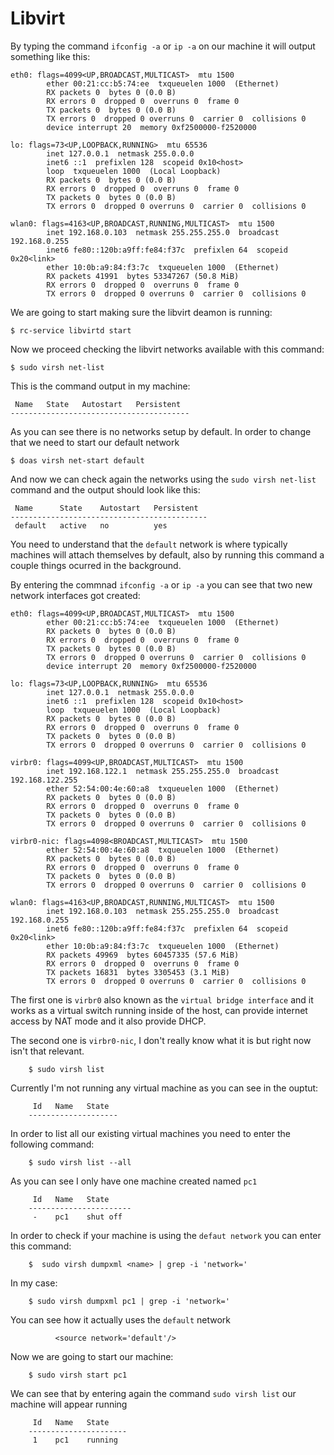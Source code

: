 # Libvirt

By typing the command `ifconfig -a` or `ip -a` on our machine it will output something like this:

    eth0: flags=4099<UP,BROADCAST,MULTICAST>  mtu 1500
            ether 00:21:cc:b5:74:ee  txqueuelen 1000  (Ethernet)
            RX packets 0  bytes 0 (0.0 B)
            RX errors 0  dropped 0  overruns 0  frame 0
            TX packets 0  bytes 0 (0.0 B)
            TX errors 0  dropped 0 overruns 0  carrier 0  collisions 0
            device interrupt 20  memory 0xf2500000-f2520000

    lo: flags=73<UP,LOOPBACK,RUNNING>  mtu 65536
            inet 127.0.0.1  netmask 255.0.0.0
            inet6 ::1  prefixlen 128  scopeid 0x10<host>
            loop  txqueuelen 1000  (Local Loopback)
            RX packets 0  bytes 0 (0.0 B)
            RX errors 0  dropped 0  overruns 0  frame 0
            TX packets 0  bytes 0 (0.0 B)
            TX errors 0  dropped 0 overruns 0  carrier 0  collisions 0

    wlan0: flags=4163<UP,BROADCAST,RUNNING,MULTICAST>  mtu 1500
            inet 192.168.0.103  netmask 255.255.255.0  broadcast 192.168.0.255
            inet6 fe80::120b:a9ff:fe84:f37c  prefixlen 64  scopeid 0x20<link>
            ether 10:0b:a9:84:f3:7c  txqueuelen 1000  (Ethernet)
            RX packets 41991  bytes 53347267 (50.8 MiB)
            RX errors 0  dropped 0  overruns 0  frame 0
            TX errors 0  dropped 0 overruns 0  carrier 0  collisions 0  

We are going to start making sure the libvirt deamon is running:

    $ rc-service libvirtd start
    

Now we proceed checking the libvirt networks available with this command:

    $ sudo virsh net-list

This is the command output in my machine:

     Name   State   Autostart   Persistent
    ----------------------------------------
     

As you can see there is no networks setup by default. In order to change that we need to start our default network

    $ doas virsh net-start default

And now we can check again the networks using the `sudo virsh net-list` command and the output should look like this:

     Name      State    Autostart   Persistent
    --------------------------------------------
     default   active   no          yes

You need to understand that the `default` network is where typically machines will attach themselves by default, also by running this command a couple things ocurred in the background.

By entering the commnad `ifconfig -a` or `ip -a` you can see that two new network interfaces got created:

    eth0: flags=4099<UP,BROADCAST,MULTICAST>  mtu 1500
            ether 00:21:cc:b5:74:ee  txqueuelen 1000  (Ethernet)
            RX packets 0  bytes 0 (0.0 B)
            RX errors 0  dropped 0  overruns 0  frame 0
            TX packets 0  bytes 0 (0.0 B)
            TX errors 0  dropped 0 overruns 0  carrier 0  collisions 0
            device interrupt 20  memory 0xf2500000-f2520000

    lo: flags=73<UP,LOOPBACK,RUNNING>  mtu 65536
            inet 127.0.0.1  netmask 255.0.0.0
            inet6 ::1  prefixlen 128  scopeid 0x10<host>
            loop  txqueuelen 1000  (Local Loopback)
            RX packets 0  bytes 0 (0.0 B)
            RX errors 0  dropped 0  overruns 0  frame 0
            TX packets 0  bytes 0 (0.0 B)
            TX errors 0  dropped 0 overruns 0  carrier 0  collisions 0

    virbr0: flags=4099<UP,BROADCAST,MULTICAST>  mtu 1500
            inet 192.168.122.1  netmask 255.255.255.0  broadcast 192.168.122.255
            ether 52:54:00:4e:60:a8  txqueuelen 1000  (Ethernet)
            RX packets 0  bytes 0 (0.0 B)
            RX errors 0  dropped 0  overruns 0  frame 0
            TX packets 0  bytes 0 (0.0 B)
            TX errors 0  dropped 0 overruns 0  carrier 0  collisions 0

    virbr0-nic: flags=4098<BROADCAST,MULTICAST>  mtu 1500
            ether 52:54:00:4e:60:a8  txqueuelen 1000  (Ethernet)
            RX packets 0  bytes 0 (0.0 B)
            RX errors 0  dropped 0  overruns 0  frame 0
            TX packets 0  bytes 0 (0.0 B)
            TX errors 0  dropped 0 overruns 0  carrier 0  collisions 0

    wlan0: flags=4163<UP,BROADCAST,RUNNING,MULTICAST>  mtu 1500
            inet 192.168.0.103  netmask 255.255.255.0  broadcast 192.168.0.255
            inet6 fe80::120b:a9ff:fe84:f37c  prefixlen 64  scopeid 0x20<link>
            ether 10:0b:a9:84:f3:7c  txqueuelen 1000  (Ethernet)
            RX packets 49969  bytes 60457335 (57.6 MiB)
            RX errors 0  dropped 0  overruns 0  frame 0
            TX packets 16831  bytes 3305453 (3.1 MiB)
            TX errors 0  dropped 0 overruns 0  carrier 0  collisions 0

The first one is `virbr0` also known as the `virtual bridge interface` and it works as a virtual switch running inside of the host, can provide internet access by NAT mode and it also provide DHCP.

The second one is `virbr0-nic`, I don't really know what it is but right now isn't that relevant.

        $ sudo virsh list
        
Currently I'm not running any virtual machine as you can see in the ouptut:

         Id   Name   State
        --------------------
         

In order to list all our existing virtual machines you need to enter the following command:

        $ sudo virsh list --all
        
As you can see I only have one machine created named `pc1`
        
         Id   Name   State
        -----------------------
         -    pc1    shut off

In order to check if your machine is using the `defaut network` you can enter this command:

        $  sudo virsh dumpxml <name> | grep -i 'network='
        
In my case:

        $ sudo virsh dumpxml pc1 | grep -i 'network='
        
You can see how it actually uses the `default` network

              <source network='default'/>

Now we are going to start our machine:

        $ sudo virsh start pc1
        
We can see that by entering again the command `sudo virsh list` our machine will appear running

         Id   Name   State
        ----------------------
         1    pc1    running
